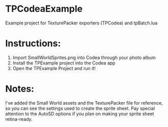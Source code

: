 TPCodeaExample
=

Example project for TexturePacker exporters (TPCodea) and tpBatch.lua


Instructions:
=

1. Import SmallWorldSprites.png into Codea through your photo album
2. Install the TPExample project into the Codea app
3. Open the TPExample Project and run it!

Notes:
=

I've added the Small World assets and the TexturePacker file for reference, so you can see the settings used to create the sprite sheet. Pay special attention to the AutoSD options if you plan on making your sprite sheet retina-ready.